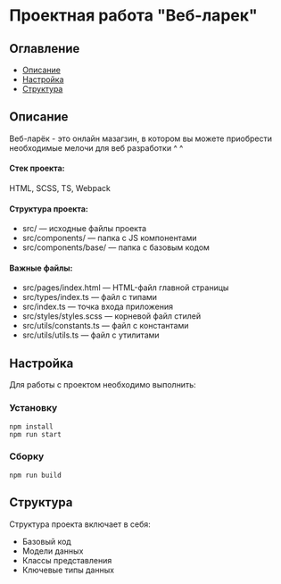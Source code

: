 # Проектная работа "Веб-ларек"

## Оглавление

- [Описание](#описание)
- [Настройка](#настройка)
- [Структура](#структура)

## Описание
Веб-ларёк - это онлайн мазагзин, в котором вы можете приобрести необходимые мелочи для веб разработки ^ ^

#### Стек проекта: 
HTML, SCSS, TS, Webpack

#### Структура проекта:
- src/ — исходные файлы проекта
- src/components/ — папка с JS компонентами
- src/components/base/ — папка с базовым кодом

#### Важные файлы:
- src/pages/index.html — HTML-файл главной страницы
- src/types/index.ts — файл с типами
- src/index.ts — точка входа приложения
- src/styles/styles.scss — корневой файл стилей
- src/utils/constants.ts — файл с константами
- src/utils/utils.ts — файл с утилитами

## Настройка
Для работы с проектом необходимо выполнить:

### Установку
```
npm install
npm run start
```

### Сборку

```
npm run build
```

## Структура

Структура проекта включает в себя:
* Базовый код 
* Модели данных
* Классы представления
* Ключевые типы данных


